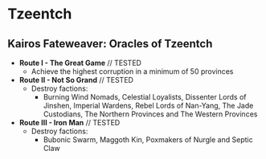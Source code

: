 # Tzeentch

## Kairos Fateweaver: Oracles of Tzeentch

* **Route I - The Great Game** // TESTED
    * Achieve the highest corruption in a minimum of 50 provinces
* **Route II - Not So Grand** // TESTED
    * Destroy factions:
        * Burning Wind Nomads, Celestial Loyalists, Dissenter Lords of Jinshen, Imperial Wardens, Rebel Lords of 
        Nan-Yang, The Jade Custodians, The Northern Provinces and The Western Provinces 
* **Route III - Iron Man** // TESTED
    * Destroy factions:
        * Bubonic Swarm, Maggoth Kin, Poxmakers of Nurgle and Septic Claw